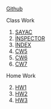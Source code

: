 [Github](https://selimtural.github.io/JavaS/)

Class Work
1. [SAYAC](https://selimtural.github.io/JavaS/Array%20cw2.html)
2. [İNSPECTOR](https://selimtural.github.io/JavaS/inspector.html)
3. [İNDEX](https://selimtural.github.io/JavaS/index.html)
4. [CW5](https://selimtural.github.io/JavaS/cw5.html)
5. [CW6](https://selimtural.github.io/JavaS/CW6-1)
6. [CW7](https://selimtural.github.io/JavaS/CW7/CW7.html)

Home Work

2. [HW1](https://selimtural.github.io/JavaS/homework)
6. [HW2](https://selimtural.github.io/JavaS/HW2/Database.html)
8. [HW3](https://selimtural.github.io/JavaS/HW3)
